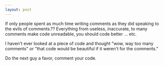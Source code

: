 ```yaml
---
layout: post
---
```

If only people spent as much time writing comments as they did speaking to the
evils of comments.?? Everything from useless, inaccurate, to many comments make
code unreadable, you should code better ... etc.

I haven't ever looked at a piece of code and thought "wow, way too many
comments" or "that code would be beautiful if it weren't for the comments."

Do the next guy a favor, comment your code.

